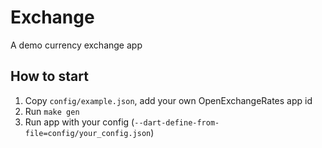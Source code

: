 # Exchange
A demo currency exchange app

## How to start
1. Copy `config/example.json`, add your own OpenExchangeRates app id
2. Run `make gen`
3. Run app with your config (`--dart-define-from-file=config/your_config.json`)